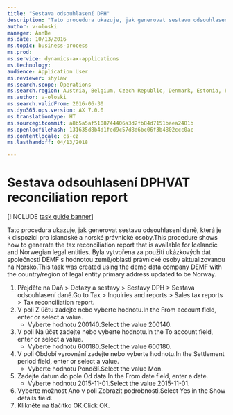 ```yaml
--- 
title: "Sestava odsouhlasení DPH"
description: "Tato procedura ukazuje, jak generovat sestavu odsouhlasení daně, která je k dispozici pro islandské a norské právnické osoby."
author: v-oloski
manager: AnnBe
ms.date: 10/13/2016
ms.topic: business-process
ms.prod: 
ms.service: dynamics-ax-applications
ms.technology: 
audience: Application User
ms.reviewer: shylaw
ms.search.scope: Operations
ms.search.region: Austria, Belgium, Czech Republic, Denmark, Estonia, Finland, France, Germany, Hungary, Ireland, Italy, Latvia, Lithuania, Netherlands, Poland, Spain, Sweden, United Kingdom
ms.author: v-oloski
ms.search.validFrom: 2016-06-30
ms.dyn365.ops.version: AX 7.0.0
ms.translationtype: HT
ms.sourcegitcommit: a8b5a5af5108744406a3d2fb84d7151baea2481b
ms.openlocfilehash: 131635d8b4d1fed9c57d8d6bc06f3b4802ccc0ac
ms.contentlocale: cs-cz
ms.lasthandoff: 04/13/2018

---
```

# <a name="vat-reconciliation-report"></a><span data-ttu-id="e3cd4-103">Sestava odsouhlasení DPH</span><span class="sxs-lookup"><span data-stu-id="e3cd4-103">VAT reconciliation report</span></span>

[!INCLUDE [task guide banner](../../includes/task-guide-banner.md)]

<span data-ttu-id="e3cd4-104">Tato procedura ukazuje, jak generovat sestavu odsouhlasení daně, která je k dispozici pro islandské a norské právnické osoby.</span><span class="sxs-lookup"><span data-stu-id="e3cd4-104">This procedure shows how to generate the tax reconciliation report that is available for Icelandic and Norwegian legal entities.</span></span> <span data-ttu-id="e3cd4-105">Byla vytvořena za použití ukázkových dat společnosti DEMF s hodnotou země/oblasti právnické osoby aktualizovanou na Norsko.</span><span class="sxs-lookup"><span data-stu-id="e3cd4-105">This task was created using the demo data company DEMF with the country/region of legal entity primary address updated to be Norway.</span></span>

1. <span data-ttu-id="e3cd4-106">Přejděte na Daň > Dotazy a sestavy > Sestavy DPH > Sestava odsouhlasení daně.</span><span class="sxs-lookup"><span data-stu-id="e3cd4-106">Go to Tax > Inquiries and reports > Sales tax reports > Tax reconciliation report.</span></span>
2. <span data-ttu-id="e3cd4-107">V poli Z účtu zadejte nebo vyberte hodnotu.</span><span class="sxs-lookup"><span data-stu-id="e3cd4-107">In the From account field, enter or select a value.</span></span>
    * <span data-ttu-id="e3cd4-108">Vyberte hodnotu 200140.</span><span class="sxs-lookup"><span data-stu-id="e3cd4-108">Select the value 200140.</span></span>  
3. <span data-ttu-id="e3cd4-109">V poli Na účet zadejte nebo vyberte hodnotu.</span><span class="sxs-lookup"><span data-stu-id="e3cd4-109">In the To account field, enter or select a value.</span></span>
    * <span data-ttu-id="e3cd4-110">Vyberte hodnotu 600180.</span><span class="sxs-lookup"><span data-stu-id="e3cd4-110">Select the value 600180.</span></span>  
4. <span data-ttu-id="e3cd4-111">V poli Období vyrovnání zadejte nebo vyberte hodnotu.</span><span class="sxs-lookup"><span data-stu-id="e3cd4-111">In the Settlement period field, enter or select a value.</span></span>
    * <span data-ttu-id="e3cd4-112">Vyberte hodnotu Pondělí.</span><span class="sxs-lookup"><span data-stu-id="e3cd4-112">Select the value Mon.</span></span>  
5. <span data-ttu-id="e3cd4-113">Zadejte datum do pole Od data.</span><span class="sxs-lookup"><span data-stu-id="e3cd4-113">In the From date field, enter a date.</span></span>
    * <span data-ttu-id="e3cd4-114">Vyberte hodnotu 2015-11-01.</span><span class="sxs-lookup"><span data-stu-id="e3cd4-114">Select the value 2015-11-01.</span></span>  
6. <span data-ttu-id="e3cd4-115">Vyberte možnost Ano v poli Zobrazit podrobnosti.</span><span class="sxs-lookup"><span data-stu-id="e3cd4-115">Select Yes in the Show details field.</span></span>
7. <span data-ttu-id="e3cd4-116">Klikněte na tlačítko OK.</span><span class="sxs-lookup"><span data-stu-id="e3cd4-116">Click OK.</span></span>


